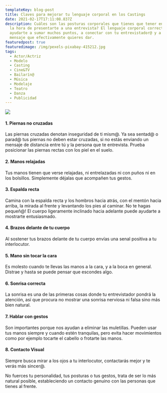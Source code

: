 ```yaml
---
templateKey: blog-post
title: Claves para mejorar tu lenguaje corporal en los Castings
date: 2021-02-17T17:11:08.837Z
description: Cuáles son las posturas corporales que tienes que tener en cuenta a
  la hora de presentarte a una entrevista? El lenguaje corporal correcto puede
  ayudarte a sumar muchos puntos, a conectar con tu entrevistador@ y a dar el
  mensaje que efectivamente quieres dar.
featuredpost: true
featuredimage: /img/pexels-pixabay-415212.jpg
tags:
  - Actor/Actriz
  - Modelo
  - Casting
  - Cine&TV
  - Bailarín@
  - Música
  - Modelaje
  - Teatro
  - Danza
  - Publicidad
---
```

<!--StartFragment-->

![](/img/pexels-pixabay-415212.jpg)

#### 1. Piernas no cruzadas

Las piernas cruzadas denotan inseguridad de ti mism@. Ya sea sentad@ o parad@ tus piernas no deben estar cruzadas, si no estás enviando un mensaje de distancia entre tú y la persona que te entrevista. Prueba posicionar las piernas rectas con los piel en el suelo.

#### 2. Manos relajadas

Tus manos tienen que verse relajadas, ni entrelazadas ni con puños ni en los bolsillos. Simplemente déjalas que acompañen tus gestos.

#### 3. Espalda recta

Camina con la espalda recta y los hombros hacia atrás, con el mentón hacia arriba, la mirada al frente y levantando los pies al caminar. No te hagas pequeñ@! El cuerpo ligeramente inclinado hacia adelante puede ayudarte a mostrarte entusiasmado.

#### 4. Brazos delante de tu cuerpo

Al sostener tus brazos delante de tu cuerpo envías una senal positiva a tu interlocutor.

#### 5. Mano sin tocar la cara

Es molesto cuando te llevas las manos a la cara, y a la boca en general. Distrae y hasta se puede pensar que escondes algo.

#### 6. Sonrisa correcta

La sonrisa es una de las primeras cosas donde tu entrevistador pondrá la atención, así que procura no mostrar una sonrisa nerviosa ni falsa sino más bien natural.

#### 7. Hablar con gestos

Son importantes porque nos ayudan a eliminar las muletillas. Pueden usar tus manos siempre y cuando estén tranquilas, pero evita hacer movimientos como por ejemplo tocarte el cabello o frotarte las manos.

#### 8. Contacto Visual

Siempre busca mirar a los ojos a tu interlocutor, contactarás mejor y te verás más sincer@.

No fuerces tu personalidad, tus posturas o tus gestos, trata de ser lo más natural posible, estableciendo un contacto genuino con las personas que tienes al frente.

<!--EndFragment-->